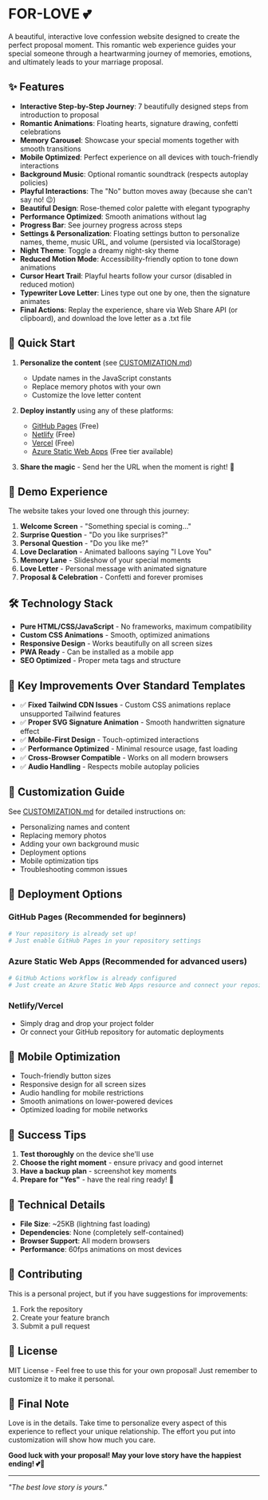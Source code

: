 # FOR-LOVE 💕

A beautiful, interactive love confession website designed to create the perfect proposal moment. This romantic web experience guides your special someone through a heartwarming journey of memories, emotions, and ultimately leads to your marriage proposal.

## ✨ Features

- **Interactive Step-by-Step Journey**: 7 beautifully designed steps from introduction to proposal
- **Romantic Animations**: Floating hearts, signature drawing, confetti celebrations
- **Memory Carousel**: Showcase your special moments together with smooth transitions
- **Mobile Optimized**: Perfect experience on all devices with touch-friendly interactions
- **Background Music**: Optional romantic soundtrack (respects autoplay policies)
- **Playful Interactions**: The "No" button moves away (because she can't say no! 😉)
- **Beautiful Design**: Rose-themed color palette with elegant typography
- **Performance Optimized**: Smooth animations without lag
 - **Progress Bar**: See journey progress across steps
 - **Settings & Personalization**: Floating settings button to personalize names, theme, music URL, and volume (persisted via localStorage)
 - **Night Theme**: Toggle a dreamy night-sky theme
 - **Reduced Motion Mode**: Accessibility-friendly option to tone down animations
 - **Cursor Heart Trail**: Playful hearts follow your cursor (disabled in reduced motion)
 - **Typewriter Love Letter**: Lines type out one by one, then the signature animates
 - **Final Actions**: Replay the experience, share via Web Share API (or clipboard), and download the love letter as a .txt file

## 🚀 Quick Start

1. **Personalize the content** (see [CUSTOMIZATION.md](./CUSTOMIZATION.md))
   - Update names in the JavaScript constants
   - Replace memory photos with your own
   - Customize the love letter content

2. **Deploy instantly** using any of these platforms:
   - [GitHub Pages](https://pages.github.com/) (Free)
   - [Netlify](https://netlify.com/) (Free)
   - [Vercel](https://vercel.com/) (Free)
   - [Azure Static Web Apps](https://azure.microsoft.com/services/app-service/static/) (Free tier available)

3. **Share the magic** - Send her the URL when the moment is right! 💍

## 📱 Demo Experience

The website takes your loved one through this journey:

1. **Welcome Screen** - "Something special is coming..."
2. **Surprise Question** - "Do you like surprises?"
3. **Personal Question** - "Do you like me?"
4. **Love Declaration** - Animated balloons saying "I Love You"
5. **Memory Lane** - Slideshow of your special moments
6. **Love Letter** - Personal message with animated signature
7. **Proposal & Celebration** - Confetti and forever promises

## 🛠️ Technology Stack

- **Pure HTML/CSS/JavaScript** - No frameworks, maximum compatibility
- **Custom CSS Animations** - Smooth, optimized animations
- **Responsive Design** - Works beautifully on all screen sizes
- **PWA Ready** - Can be installed as a mobile app
- **SEO Optimized** - Proper meta tags and structure

## 🎨 Key Improvements Over Standard Templates

- ✅ **Fixed Tailwind CDN Issues** - Custom CSS animations replace unsupported Tailwind features
- ✅ **Proper SVG Signature Animation** - Smooth handwritten signature effect
- ✅ **Mobile-First Design** - Touch-optimized interactions
- ✅ **Performance Optimized** - Minimal resource usage, fast loading
- ✅ **Cross-Browser Compatible** - Works on all modern browsers
- ✅ **Audio Handling** - Respects mobile autoplay policies

## 📖 Customization Guide

See [CUSTOMIZATION.md](./CUSTOMIZATION.md) for detailed instructions on:
- Personalizing names and content
- Replacing memory photos
- Adding your own background music
- Deployment options
- Mobile optimization tips
- Troubleshooting common issues

## 🚀 Deployment Options

### GitHub Pages (Recommended for beginners)
```bash
# Your repository is already set up!
# Just enable GitHub Pages in your repository settings
```

### Azure Static Web Apps (Recommended for advanced users)
```bash
# GitHub Actions workflow is already configured
# Just create an Azure Static Web Apps resource and connect your repository
```

### Netlify/Vercel
- Simply drag and drop your project folder
- Or connect your GitHub repository for automatic deployments

## 📱 Mobile Optimization

- Touch-friendly button sizes
- Responsive design for all screen sizes
- Audio handling for mobile restrictions
- Smooth animations on lower-powered devices
- Optimized loading for mobile networks

## 🎯 Success Tips

1. **Test thoroughly** on the device she'll use
2. **Choose the right moment** - ensure privacy and good internet
3. **Have a backup plan** - screenshot key moments
4. **Prepare for "Yes"** - have the real ring ready! 💍

## 🔧 Technical Details

- **File Size**: ~25KB (lightning fast loading)
- **Dependencies**: None (completely self-contained)
- **Browser Support**: All modern browsers
- **Performance**: 60fps animations on most devices

## 💝 Contributing

This is a personal project, but if you have suggestions for improvements:
1. Fork the repository
2. Create your feature branch
3. Submit a pull request

## 📄 License

MIT License - Feel free to use this for your own proposal! Just remember to customize it to make it personal.

## 💌 Final Note

Love is in the details. Take time to personalize every aspect of this experience to reflect your unique relationship. The effort you put into customization will show how much you care.

**Good luck with your proposal! May your love story have the happiest ending! 💕💍**

---

*"The best love story is yours."*

